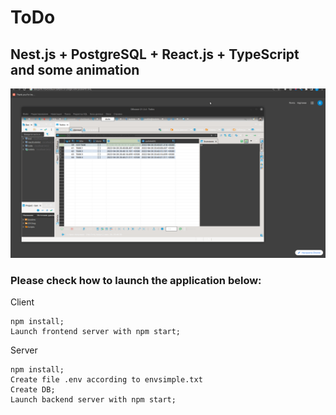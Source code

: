 # ToDo
## Nest.js + PostgreSQL + React.js + TypeScript and some animation

![](client/todo/public/task.gif)


### Please check how to launch the application below:

Client

    npm install;
    Launch frontend server with npm start;

Server

    npm install;
    Create file .env according to envsimple.txt
    Create DB;
    Launch backend server with npm start;

